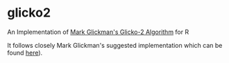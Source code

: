 # glicko2
An Implementation of [Mark Glickman's Glicko-2 Algorithm](http://www.glicko.net/glicko.html) for R

It follows closely Mark Glickman's suggested implementation which can be found [here](http://www.glicko.net/glicko/glicko2.pdf)).

